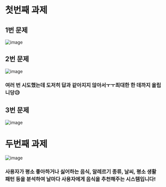 # 첫번째 과제
## 1번 문제
![image](https://user-images.githubusercontent.com/80961477/117543954-11f8df00-b05a-11eb-8905-644de8f271a1.png)

## 2번 문제
![image](https://user-images.githubusercontent.com/80961477/117544749-c811f800-b05d-11eb-8952-9bce99949c2e.png)
### 여러 번 시도했는데 도저히 답과 같아지지 않아서ㅜㅜ최대한 한 데까지 올립니당😥

## 3번 문제
![image](https://user-images.githubusercontent.com/80961477/117544188-34d7c300-b05b-11eb-8681-695c1a483417.png)

# 두번째 과제
![image](https://user-images.githubusercontent.com/80961477/117546759-006a0400-b067-11eb-9fb6-c0fafd0df6f5.png)
### 사용자가 평소 좋아하거나 싫어하는 음식, 알레르기 종류, 날씨, 평소 생활 패턴 등을 분석하여 날마다 사용자에게 음식을 추천해주는 시스템입니다!
